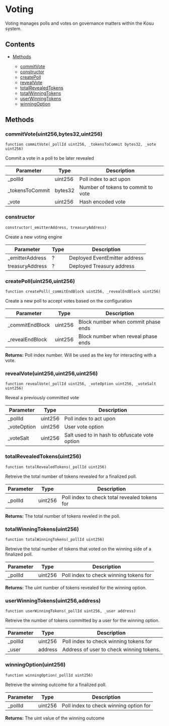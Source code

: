 # Voting


Voting manages polls and votes on governance matters within the Kosu system.

## Contents


 - [Methods](undefined)
    
     - [commitVote](#commitVoteuint256bytes32uint256)
     - [constructor](#constructo)
     - [createPoll](#createPolluint256uint256)
     - [revealVote](#revealVoteuint256uint256uint256)
     - [totalRevealedTokens](#totalRevealedTokensuint256)
     - [totalWinningTokens](#totalWinningTokensuint256)
     - [userWinningTokens](#userWinningTokensuint256address)
     - [winningOption](#winningOptionuint256)
    

## Methods

### commitVote(uint256,bytes32,uint256)

```solidity
function commitVote(_pollId uint256, _tokensToCommit bytes32, _vote uint256)
```


Commit a vote in a poll to be later revealed

Parameter | Type | Description
--- | --- | ---
_pollId | uint256 | Poll index to act upon
_tokensToCommit | bytes32 | Number of tokens to commit to vote
_vote | uint256 | Hash encoded vote

### constructor

```solidity
constructor(_emitterAddress, treasuryAddress)
```


Create a new voting engine

Parameter | Type | Description
--- | --- | ---
_emitterAddress | ? | Deployed EventEmitter address
treasuryAddress | ? | Deployed Treasury address

### createPoll(uint256,uint256)

```solidity
function createPoll(_commitEndBlock uint256, _revealEndBlock uint256)
```


Create a new poll to accept votes based on the configuration

Parameter | Type | Description
--- | --- | ---
_commitEndBlock | uint256 | Block number when commit phase ends
_revealEndBlock | uint256 | Block number when reveal phase ends


**Returns:** Poll index number. Will be used as the key for interacting with a vote.

### revealVote(uint256,uint256,uint256)

```solidity
function revealVote(_pollId uint256, _voteOption uint256, _voteSalt uint256)
```


Reveal a previously committed vote

Parameter | Type | Description
--- | --- | ---
_pollId | uint256 | Poll index to act upon
_voteOption | uint256 | User vote option
_voteSalt | uint256 | Salt used to in hash to obfuscate vote option

### totalRevealedTokens(uint256)

```solidity
function totalRevealedTokens(_pollId uint256)
```


Retreive the total number of tokens revealed for a finalized poll.

Parameter | Type | Description
--- | --- | ---
_pollId | uint256 | Poll index to check total revealed tokens for


**Returns:** The total number of tokens reveled in the poll.

### totalWinningTokens(uint256)

```solidity
function totalWinningTokens(_pollId uint256)
```


Retreive the total number of tokens that voted on the winning side of a finalized poll.

Parameter | Type | Description
--- | --- | ---
_pollId | uint256 | Poll index to check winning tokens for


**Returns:** The uint number of tokens revealed for the winning option.

### userWinningTokens(uint256,address)

```solidity
function userWinningTokens(_pollId uint256, _user address)
```


Retreive the number of tokens committed by a user for the winning option.

Parameter | Type | Description
--- | --- | ---
_pollId | uint256 | Poll index to check winning tokens for
_user | address | Address of user to check winning tokens.

### winningOption(uint256)

```solidity
function winningOption(_pollId uint256)
```


Retreive the winning outcome for a finalized poll.

Parameter | Type | Description
--- | --- | ---
_pollId | uint256 | Poll index to check winning option for


**Returns:** The uint value of the winning outcome
